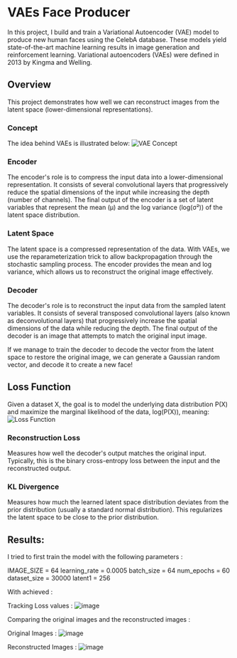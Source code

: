 # VAEs Face Producer

In this project, I build and train a Variational Autoencoder (VAE) model to produce new human faces using the CelebA database. These models yield state-of-the-art machine learning results in image generation and reinforcement learning. Variational autoencoders (VAEs) were defined in 2013 by Kingma and Welling.

## Overview

This project demonstrates how well we can reconstruct images from the latent space (lower-dimensional representations).

### Concept

The idea behind VAEs is illustrated below:
![VAE Concept](https://github.com/omer1C/VAEs-face-producer-5.24/assets/135855862/019faad4-4df6-44bd-bba5-f37d378bee27)

### Encoder

The encoder's role is to compress the input data into a lower-dimensional representation. It consists of several convolutional layers that progressively reduce the spatial dimensions of the input while increasing the depth (number of channels). The final output of the encoder is a set of latent variables that represent the mean (μ) and the log variance (log(σ²)) of the latent space distribution.

### Latent Space

The latent space is a compressed representation of the data. With VAEs, we use the reparameterization trick to allow backpropagation through the stochastic sampling process. The encoder provides the mean and log variance, which allows us to reconstruct the original image effectively.

### Decoder

The decoder's role is to reconstruct the input data from the sampled latent variables. It consists of several transposed convolutional layers (also known as deconvolutional layers) that progressively increase the spatial dimensions of the data while reducing the depth. The final output of the decoder is an image that attempts to match the original input image.

If we manage to train the decoder to decode the vector from the latent space to restore the original image, we can generate a Gaussian random vector, and decode it to create a new face!

## Loss Function

Given a dataset X, the goal is to model the underlying data distribution P(X) and maximize the marginal likelihood of the data, log(P(X)), meaning:
![Loss Function](https://github.com/omer1C/VAEs-face-producer-5.24/assets/135855862/4a34b238-9592-491c-b1c9-c6092570a98d)

### Reconstruction Loss

Measures how well the decoder's output matches the original input. Typically, this is the binary cross-entropy loss between the input and the reconstructed output.

### KL Divergence

Measures how much the learned latent space distribution deviates from the prior distribution (usually a standard normal distribution). This regularizes the latent space to be close to the prior distribution.

## Results: 
I tried to first train the model with the following parameters : 

IMAGE_SIZE = 64
learning_rate = 0.0005
batch_size = 64
num_epochs = 60
dataset_size = 30000
latent1 = 256

With achieved :

Tracking Loss values : 
![image](https://github.com/omer1C/VAEs-face-producer-5.24/assets/135855862/efd18c29-7525-49c0-8363-91b04acf0227)

Comparing the original images and the reconstructed images : 

Original Images : 
![image](https://github.com/omer1C/VAEs-face-producer-5.24/assets/135855862/521d96c1-f6a9-4b3f-8e62-da4c2a7e88e8)

Reconstructed Images : 
![image](https://github.com/omer1C/VAEs-face-producer-5.24/assets/135855862/3f5fdbfb-e3db-4d88-b069-dd83e5d34a6d)





